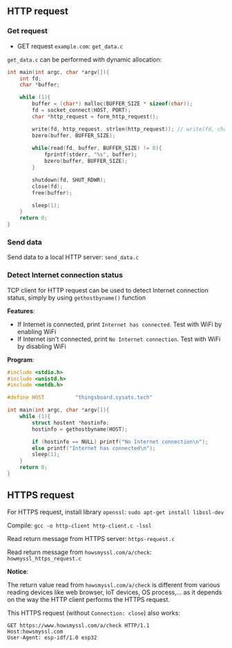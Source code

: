 ## HTTP request

### Get request

* GET request ``example.com``: ``get_data.c``

``get_data.c`` can be performed with dynamic allocation:

```c
int main(int argc, char *argv[]){
	int fd;
	char *buffer;

    while (1){
        buffer = (char*) malloc(BUFFER_SIZE * sizeof(char));
        fd = socket_connect(HOST, PORT); 
        char *http_request = form_http_request();

        write(fd, http_request, strlen(http_request)); // write(fd, char[]*, len);  
        bzero(buffer, BUFFER_SIZE);
        
        while(read(fd, buffer, BUFFER_SIZE) != 0){
            fprintf(stderr, "%s", buffer);
            bzero(buffer, BUFFER_SIZE);
        }

        shutdown(fd, SHUT_RDWR); 
        close(fd); 
        free(buffer);

        sleep(1);
    }
	return 0;
}
```

### Send data

Send data to a local HTTP server: ``send_data.c``

### Detect Internet connection status

TCP client for HTTP request can be used to detect Internet connection status, simply by using ``gethostbyname()`` function

**Features**:

* If Internet is connected, print ``Internet has connected``. Test with WiFi by enabling WiFi
* If Internet isn't connected, print ``No Internet connection``. Test with WiFi by disabling WiFi

**Program**:

```c
#include <stdio.h>
#include <unistd.h>
#include <netdb.h>

#define HOST          "thingsboard.sysats.tech"

int main(int argc, char *argv[]){
    while (1){
        struct hostent *hostinfo;
        hostinfo = gethostbyname(HOST);

        if (hostinfo == NULL) printf("No Internet connection\n");
        else printf("Internet has connected\n");
        sleep(1);
    }
	return 0;
}
```

## HTTPS request

For HTTPS request, install library ``openssl``: ``sudo apt-get install libssl-dev``

Compile: ``gcc -o http-client http-client.c -lssl``

Read return message from HTTPS server: ``https-request.c``

Read return message from ``howsmyssl.com/a/check``: ``howmyssl_https_request.c``

**Notice**:

The return value read from ``howsmyssl.com/a/check`` is different from various reading devices like web browser, IoT devices, OS process,... as it depends on the way the HTTP client performs the HTTPS request.

This HTTPS request (without ``Connection: close``) also works:

```
GET https://www.howsmyssl.com/a/check HTTP/1.1
Host:howsmyssl.com
User-Agent: esp-idf/1.0 esp32
```
